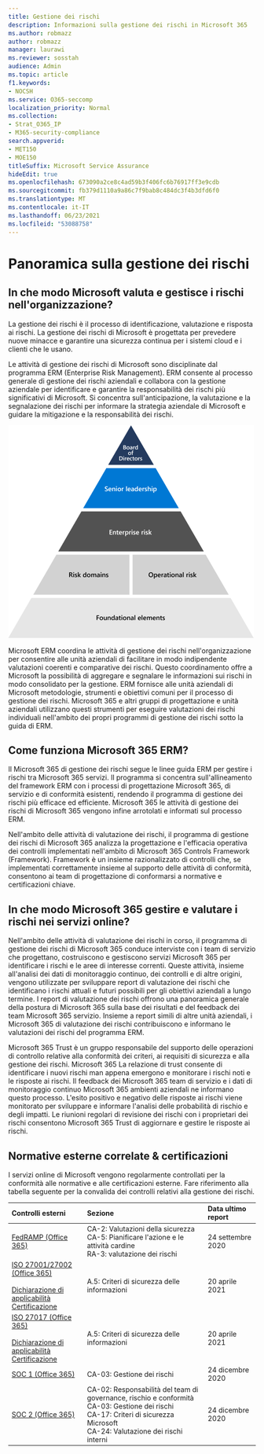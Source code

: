 ```yaml
---
title: Gestione dei rischi
description: Informazioni sulla gestione dei rischi in Microsoft 365
ms.author: robmazz
author: robmazz
manager: laurawi
ms.reviewer: sosstah
audience: Admin
ms.topic: article
f1.keywords:
- NOCSH
ms.service: O365-seccomp
localization_priority: Normal
ms.collection:
- Strat_O365_IP
- M365-security-compliance
search.appverid:
- MET150
- MOE150
titleSuffix: Microsoft Service Assurance
hideEdit: true
ms.openlocfilehash: 673090a2ce8c4ad59b3f406fc6b76917ff3e9cdb
ms.sourcegitcommit: fb379d1110a9a86c7f9bab8c484dc3f4b3dfd6f0
ms.translationtype: MT
ms.contentlocale: it-IT
ms.lasthandoff: 06/23/2021
ms.locfileid: "53088758"
---
```

# <a name="risk-management-overview"></a>Panoramica sulla gestione dei rischi

## <a name="how-does-microsoft-assess-and-manage-risk-across-the-enterprise"></a>In che modo Microsoft valuta e gestisce i rischi nell'organizzazione?

La gestione dei rischi è il processo di identificazione, valutazione e risposta ai rischi. La gestione dei rischi di Microsoft è progettata per prevedere nuove minacce e garantire una sicurezza continua per i sistemi cloud e i clienti che le usano.

Le attività di gestione dei rischi di Microsoft sono disciplinate dal programma ERM (Enterprise Risk Management). ERM consente al processo generale di gestione dei rischi aziendali e collabora con la gestione aziendale per identificare e garantire la responsabilità dei rischi più significativi di Microsoft. Si concentra sull'anticipazione, la valutazione e la segnalazione dei rischi per informare la strategia aziendale di Microsoft e guidare la mitigazione e la responsabilità dei rischi.

![Struttura di gestione dei rischi](../media/assurance-risk-management-structure.png)

Microsoft ERM coordina le attività di gestione dei rischi nell'organizzazione per consentire alle unità aziendali di facilitare in modo indipendente valutazioni coerenti e comparative dei rischi. Questo coordinamento offre a Microsoft la possibilità di aggregare e segnalare le informazioni sui rischi in modo consolidato per la gestione. ERM fornisce alle unità aziendali di Microsoft metodologie, strumenti e obiettivi comuni per il processo di gestione dei rischi. Microsoft 365 e altri gruppi di progettazione e unità aziendali utilizzano questi strumenti per eseguire valutazioni dei rischi individuali nell'ambito dei propri programmi di gestione dei rischi sotto la guida di ERM.

## <a name="how-does-microsoft-365-work-with-erm"></a>Come funziona Microsoft 365 ERM?

Il Microsoft 365 di gestione dei rischi segue le linee guida ERM per gestire i rischi tra Microsoft 365 servizi. Il programma si concentra sull'allineamento del framework ERM con i processi di progettazione Microsoft 365, di servizio e di conformità esistenti, rendendo il programma di gestione dei rischi più efficace ed efficiente. Microsoft 365 le attività di gestione dei rischi di Microsoft 365 vengono infine arrotolati e informati sul processo ERM.

Nell'ambito delle attività di valutazione dei rischi, il programma di gestione dei rischi di Microsoft 365 analizza la progettazione e l'efficacia operativa dei controlli implementati nell'ambito di Microsoft 365 Controls Framework (Framework). Framework è un insieme razionalizzato di controlli che, se implementati correttamente insieme al supporto delle attività di conformità, consentono ai team di progettazione di conformarsi a normative e certificazioni chiave.

## <a name="how-does-microsoft-365-manage-and-assess-risk-in-its-online-services"></a>In che modo Microsoft 365 gestire e valutare i rischi nei servizi online?

Nell'ambito delle attività di valutazione dei rischi in corso, il programma di gestione dei rischi di Microsoft 365 conduce interviste con i team di servizio che progettano, costruiscono e gestiscono servizi Microsoft 365 per identificare i rischi e le aree di interesse correnti. Queste attività, insieme all'analisi dei dati di monitoraggio continuo, dei controlli e di altre origini, vengono utilizzate per sviluppare report di valutazione dei rischi che identificano i rischi attuali e futuri possibili per gli obiettivi aziendali a lungo termine. I report di valutazione dei rischi offrono una panoramica generale della postura di Microsoft 365 sulla base dei risultati e del feedback dei team Microsoft 365 servizio. Insieme a report simili di altre unità aziendali, i Microsoft 365 di valutazione dei rischi contribuiscono e informano le valutazioni dei rischi del programma ERM.

Microsoft 365 Trust è un gruppo responsabile del supporto delle operazioni di controllo relative alla conformità dei criteri, ai requisiti di sicurezza e alla gestione dei rischi. Microsoft 365 La relazione di trust consente di identificare i nuovi rischi man appena emergono e monitorare i rischi noti e le risposte ai rischi. Il feedback dei Microsoft 365 team di servizio e i dati di monitoraggio continuo Microsoft 365 ambienti aziendali ne informano questo processo. L'esito positivo e negativo delle risposte ai rischi viene monitorato per sviluppare e informare l'analisi delle probabilità di rischio e degli impatti. Le riunioni regolari di revisione dei rischi con i proprietari dei rischi consentono Microsoft 365 Trust di aggiornare e gestire le risposte ai rischi.

## <a name="related-external-regulations--certifications"></a>Normative esterne correlate & certificazioni

I servizi online di Microsoft vengono regolarmente controllati per la conformità alle normative e alle certificazioni esterne. Fare riferimento alla tabella seguente per la convalida dei controlli relativi alla gestione dei rischi.

| **Controlli esterni** | **Sezione** | **Data ultimo report** |
|:--------------------|:------------|:-----------------------|
| [FedRAMP (Office 365)](https://compliance.microsoft.com/compliancemanager) | CA-2: Valutazioni della sicurezza <br> CA-5: Pianificare l'azione e le attività cardine <br> RA-3: valutazione dei rischi | 24 settembre 2020 |
| [ISO 27001/27002 (Office 365)](https://servicetrust.microsoft.com/ViewPage/MSComplianceGuideV3?command=Download&downloadType=Document&downloadId=8d625374-4f2d-49f8-9d37-a4281ba98222&tab=7027ead0-3d6b-11e9-b9e1-290b1eb4cdeb&docTab=7027ead0-3d6b-11e9-b9e1-290b1eb4cdeb_ISO_Reports) <br><br> [Dichiarazione di applicabilità](https://servicetrust.microsoft.com/ViewPage/MSComplianceGuideV3?command=Download&downloadType=Document&downloadId=c0df4ce8-c77e-4183-84eb-c8688470d8b1&tab=7027ead0-3d6b-11e9-b9e1-290b1eb4cdeb&docTab=7027ead0-3d6b-11e9-b9e1-290b1eb4cdeb_ISO_Reports) <br> [Certificazione](https://servicetrust.microsoft.com/ViewPage/MSComplianceGuideV3?command=Download&downloadType=Document&downloadId=1e84a14a-2468-45ac-9412-5e53250d57ec&tab=7027ead0-3d6b-11e9-b9e1-290b1eb4cdeb&docTab=7027ead0-3d6b-11e9-b9e1-290b1eb4cdeb_ISO_Reports) | A.5: Criteri di sicurezza delle informazioni | 20 aprile 2021 |
| [ISO 27017 (Office 365)](https://servicetrust.microsoft.com/ViewPage/MSComplianceGuideV3?command=Download&downloadType=Document&downloadId=8d625374-4f2d-49f8-9d37-a4281ba98222&tab=7027ead0-3d6b-11e9-b9e1-290b1eb4cdeb&docTab=7027ead0-3d6b-11e9-b9e1-290b1eb4cdeb_ISO_Reports) <br><br> [Dichiarazione di applicabilità](https://servicetrust.microsoft.com/ViewPage/MSComplianceGuideV3?command=Download&downloadType=Document&downloadId=c0df4ce8-c77e-4183-84eb-c8688470d8b1&tab=7027ead0-3d6b-11e9-b9e1-290b1eb4cdeb&docTab=7027ead0-3d6b-11e9-b9e1-290b1eb4cdeb_ISO_Reports) <br> [Certificazione](https://servicetrust.microsoft.com/ViewPage/MSComplianceGuideV3?command=Download&downloadType=Document&downloadId=70de0999-5451-43a3-9ef4-761e8fbfb1a3&tab=7027ead0-3d6b-11e9-b9e1-290b1eb4cdeb&docTab=7027ead0-3d6b-11e9-b9e1-290b1eb4cdeb_ISO_Reports) | A.5: Criteri di sicurezza delle informazioni | 20 aprile 2021 |
| [SOC 1 (Office 365)](https://servicetrust.microsoft.com/ViewPage/MSComplianceGuideV3?command=Download&downloadType=Document&downloadId=90df3f9c-3aaf-4dbf-99d0-ca9f2991721b&tab=7027ead0-3d6b-11e9-b9e1-290b1eb4cdeb&docTab=7027ead0-3d6b-11e9-b9e1-290b1eb4cdeb_SOC_%2F_SSAE_16_Reports) | CA-03: Gestione dei rischi | 24 dicembre 2020 |
| [SOC 2 (Office 365)](https://servicetrust.microsoft.com/ViewPage/MSComplianceGuideV3?command=Download&downloadType=Document&downloadId=a73c1738-7892-42b7-acd3-87b6371c53f6&tab=7027ead0-3d6b-11e9-b9e1-290b1eb4cdeb&docTab=7027ead0-3d6b-11e9-b9e1-290b1eb4cdeb_SOC_%2F_SSAE_16_Reports) | CA-02: Responsabilità del team di governance, rischio e conformità <br> CA-03: Gestione dei rischi <br> CA-17: Criteri di sicurezza Microsoft <br> CA-24: Valutazione dei rischi interni | 24 dicembre 2020 |

